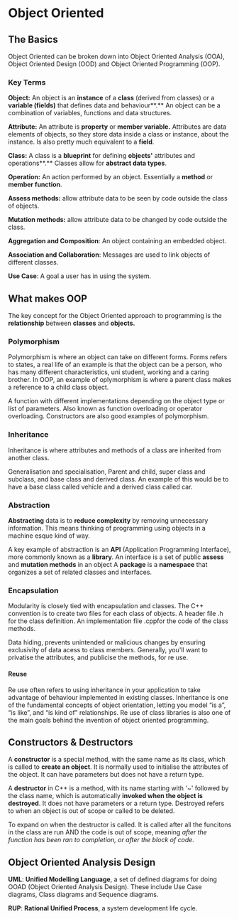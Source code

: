 # Object Oriented

## The Basics

Object Oriented can be broken down into Object Oriented Analysis \(OOA\), Object Oriented Design \(OOD\) and Object Oriented Programming \(OOP\).

### Key Terms

**Object:** An object is an **instance** of a **class** \(derived from classes\) or a **variable \(fields\)** that defines data and behaviour**.** An object can be a combination of variables, functions and data structures.

**Attribute:** An attribute is **property** or **member variable.** Attributes are data elements of objects, so they store data inside a class or instance, about the instance. Is also pretty much equivalent to a **field**.

**Class:** A class is a **blueprint** for defining **objects'** attributes and operations**.** Classes allow for **abstract data types**.

**Operation:** An action performed by an object. Essentially a **method** or **member function**.

**Assess methods:** allow attribute data to be seen by code outside the class of objects.

**Mutation methods:** allow attribute data to be changed by code outside the class.

**Aggregation and Composition**: An object containing an embedded object.

**Association and Collaboration**: Messages are used to link objects of different classes.

**Use Case**: A goal a user has in using the system.

## What makes OOP

The key concept for the Object Oriented approach to programming is the **relationship** between **classes** and **objects.**

### Polymorphism

Polymorphism is where an object can take on different forms. Forms refers to states, a real life of an example is that the object can be a person, who has many different characteristics, uni student, working and a caring brother. In OOP, an example of oplymorphism is where a parent class makes a reference to a child class object.

A function with different implementations depending on the object type or list of parameters. Also known as function overloading or operator overloading. Constructors are also good examples of polymorphism.

### Inheritance

Inheritance is where attributes and methods of a class are inherited from another class.

Generalisation and specialisation, Parent and child, super class and subclass, and base class and derived class. An example of this would be to have a base class called vehicle and a derived class called car.

### Abstraction

**Abstracting** data is to **reduce complexity** by removing unnecessary information. This means thinking of programming using objects in a machine esque kind of way.

A key example of abstraction is an **API** \(Application Programming Interface\), more commonly known as a **library**. An interface is a set of public **assess** and **mutation methods** in an object A **package** is a **namespace** that organizes a set of related classes and interfaces.

### Encapsulation

Modularity is closely tied with encapsulation and classes. The C++ convention is to create two files for each class of objects. A header file .h for the class definition. An implementation file .cppfor the code of the class methods.

Data hiding, prevents unintended or malicious changes by ensuring exclusivity of data acess to class members. Generally, you'll want to privatise the attributes, and publicise the methods, for re use.

#### Reuse

Re use often refers to using inheritance in your application to take advantage of behaviour implemented in existing classes. Inheritance is one of the fundamental concepts of object orientation, letting you model “is a”, “is like”, and “is kind of” relationships. Re use of class libraries is also one of the main goals behind the invention of object oriented programming.

## Constructors & Destructors

A **constructor** is a special method, with the same name as its class, which is called to **create an object**. It is normally used to initialise the attributes of the object. It can have parameters but does not have a return type.

A **destructor** in C++ is a method, with its name starting with '~' followed by the class name, which is automatically **invoked when the object is destroyed**. It does not have parameters or a return type. Destroyed refers to when an object is out of scope or called to be deleted.

To expand on when the destructor is called. It is called after all the funcitons in the class are run AND the code is out of scope, meaning _after the function has been ran to completion, or after the block of code._

## Object Oriented Analysis Design

**UML**: **Unified Modelling Language**, a set of defined diagrams for doing OOAD \(Object Oriented Analysis Design\). These include Use Case diagrams, Class diagrams and Sequence diagrams.

**RUP**: **Rational Unified Process**, a system development life cycle.

